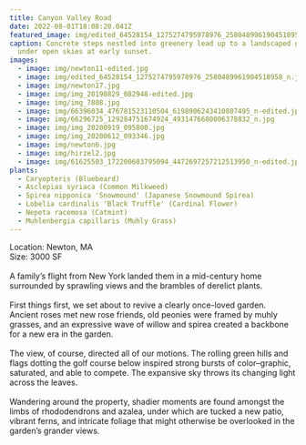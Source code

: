 ```yaml
---
title: Canyon Valley Road
date: 2022-08-01T18:08:20.041Z
featured_image: img/edited_64528154_1275274795978976_2580489961904518958_n.jpg
caption: Concrete steps nestled into greenery lead up to a landscaped garden
  under open skies at early sunset.
images:
  - image: img/newton11-edited.jpg
  - image: img/edited_64528154_1275274795978976_2580489961904518958_n.jpg
  - image: img/newton17.jpg
  - image: img/img_20190829_082948-edited.jpg
  - image: img/img_7808.jpg
  - image: img/66396034_476781523110504_6198906243410807495_n-edited.jpg
  - image: img/66296725_129284751674924_4931476680006378832_n.jpg
  - image: img/img_20200919_095800.jpg
  - image: img/img_20200612_093346.jpg
  - image: img/newton6.jpg
  - image: img/hirzel2.jpg
  - image: img/61625503_172200603795094_4472697257212513950_n-edited.jpg
plants:
  - Caryopteris (Bluebeard)
  - Asclepias syriaca (Common Milkweed)
  - Spirea nipponica 'Snowmound' (Japanese Snowmound Spirea)
  - Lobelia cardinalis 'Black Truffle' (Cardinal Flower)
  - Nepeta racemosa (Catmint)
  - Muhlenbergia capillaris (Muhly Grass)
---
```

Location: Newton, MA\
S﻿ize: 3000 SF\
\
A family’s flight from New York landed them in a mid-century home surrounded by sprawling views and the brambles of derelict plants. \
\
First things first, we set about to revive a clearly once-loved garden. Ancient roses met new rose friends, old peonies were framed by muhly grasses, and an expressive wave of willow and spirea created a backbone for a new era in the garden. \
\
The view, of course, directed all of our motions. The rolling green hills and flags dotting the golf course below inspired strong bursts of color–graphic, saturated, and able to compete. The expansive sky throws its changing light across the leaves. \
\
Wandering around the property, shadier moments are found amongst the limbs of rhododendrons and azalea, under which are tucked a new patio, vibrant ferns, and intricate foliage that might otherwise be overlooked in the garden’s grander views.